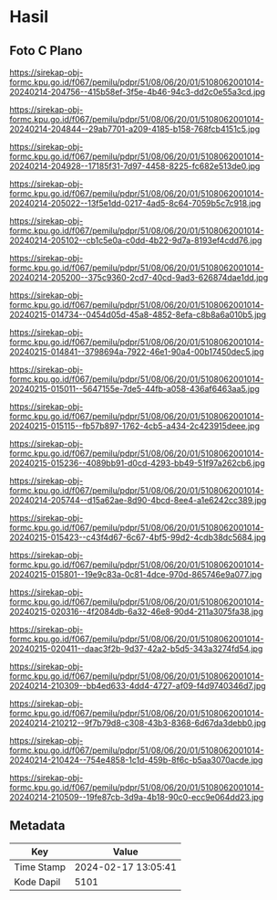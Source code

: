 # Hasil

## Foto C Plano

https://sirekap-obj-formc.kpu.go.id/f067/pemilu/pdpr/51/08/06/20/01/5108062001014-20240214-204756--415b58ef-3f5e-4b46-94c3-dd2c0e55a3cd.jpg

https://sirekap-obj-formc.kpu.go.id/f067/pemilu/pdpr/51/08/06/20/01/5108062001014-20240214-204844--29ab7701-a209-4185-b158-768fcb4151c5.jpg

https://sirekap-obj-formc.kpu.go.id/f067/pemilu/pdpr/51/08/06/20/01/5108062001014-20240214-204928--17185f31-7d97-4458-8225-fc682e513de0.jpg

https://sirekap-obj-formc.kpu.go.id/f067/pemilu/pdpr/51/08/06/20/01/5108062001014-20240214-205022--13f5e1dd-0217-4ad5-8c64-7059b5c7c918.jpg

https://sirekap-obj-formc.kpu.go.id/f067/pemilu/pdpr/51/08/06/20/01/5108062001014-20240214-205102--cb1c5e0a-c0dd-4b22-9d7a-8193ef4cdd76.jpg

https://sirekap-obj-formc.kpu.go.id/f067/pemilu/pdpr/51/08/06/20/01/5108062001014-20240214-205200--375c9360-2cd7-40cd-9ad3-626874dae1dd.jpg

https://sirekap-obj-formc.kpu.go.id/f067/pemilu/pdpr/51/08/06/20/01/5108062001014-20240215-014734--0454d05d-45a8-4852-8efa-c8b8a6a010b5.jpg

https://sirekap-obj-formc.kpu.go.id/f067/pemilu/pdpr/51/08/06/20/01/5108062001014-20240215-014841--3798694a-7922-46e1-90a4-00b17450dec5.jpg

https://sirekap-obj-formc.kpu.go.id/f067/pemilu/pdpr/51/08/06/20/01/5108062001014-20240215-015011--5647155e-7de5-44fb-a058-436af6463aa5.jpg

https://sirekap-obj-formc.kpu.go.id/f067/pemilu/pdpr/51/08/06/20/01/5108062001014-20240215-015115--fb57b897-1762-4cb5-a434-2c423915deee.jpg

https://sirekap-obj-formc.kpu.go.id/f067/pemilu/pdpr/51/08/06/20/01/5108062001014-20240215-015236--4089bb91-d0cd-4293-bb49-51f97a262cb6.jpg

https://sirekap-obj-formc.kpu.go.id/f067/pemilu/pdpr/51/08/06/20/01/5108062001014-20240214-205744--d15a62ae-8d90-4bcd-8ee4-a1e6242cc389.jpg

https://sirekap-obj-formc.kpu.go.id/f067/pemilu/pdpr/51/08/06/20/01/5108062001014-20240215-015423--c43f4d67-6c67-4bf5-99d2-4cdb38dc5684.jpg

https://sirekap-obj-formc.kpu.go.id/f067/pemilu/pdpr/51/08/06/20/01/5108062001014-20240215-015801--19e9c83a-0c81-4dce-970d-865746e9a077.jpg

https://sirekap-obj-formc.kpu.go.id/f067/pemilu/pdpr/51/08/06/20/01/5108062001014-20240215-020316--4f2084db-6a32-46e8-90d4-211a3075fa38.jpg

https://sirekap-obj-formc.kpu.go.id/f067/pemilu/pdpr/51/08/06/20/01/5108062001014-20240215-020411--daac3f2b-9d37-42a2-b5d5-343a3274fd54.jpg

https://sirekap-obj-formc.kpu.go.id/f067/pemilu/pdpr/51/08/06/20/01/5108062001014-20240214-210309--bb4ed633-4dd4-4727-af09-f4d9740346d7.jpg

https://sirekap-obj-formc.kpu.go.id/f067/pemilu/pdpr/51/08/06/20/01/5108062001014-20240214-210212--9f7b79d8-c308-43b3-8368-6d67da3debb0.jpg

https://sirekap-obj-formc.kpu.go.id/f067/pemilu/pdpr/51/08/06/20/01/5108062001014-20240214-210424--754e4858-1c1d-459b-8f6c-b5aa3070acde.jpg

https://sirekap-obj-formc.kpu.go.id/f067/pemilu/pdpr/51/08/06/20/01/5108062001014-20240214-210509--19fe87cb-3d9a-4b18-90c0-ecc9e064dd23.jpg


## Metadata

| Key        | Value               |
| ---------- | ------------------- |
| Time Stamp | 2024-02-17 13:05:41 |
| Kode Dapil | 5101                |



